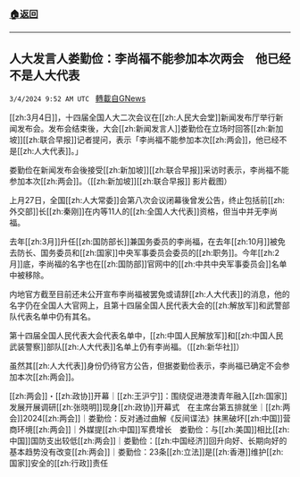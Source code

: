 ###  [:house:返回](README.md)
---


## 人大发言人娄勤俭：李尚福不能参加本次两会　他已经不是人大代表
`3/4/2024 9:52 AM UTC ` [轉載自GNews](https://gnews.org/articles/2363285)

[[zh:3月4日]]，十四届全国人大二次会议在[[zh:人民大会堂]]新闻发布厅举行新闻发布会。发布会结束後，大会[[zh:新闻发言人]]娄勤俭在立场时回答[[zh:新加坡]][[zh:联合早报]]记者提问，表示「李尚福不能参加本次[[zh:两会]]，他已经不是[[zh:人大代表]]。」

娄勤俭在新闻发布会後接受[[zh:新加坡]][[zh:联合早报]]采访时表示，李尚福不能参加本次[[zh:两会]]。（[[zh:新加坡]][[zh:联合早报]] 影片截图）

上月27日，全国[[zh:人大常委]]会第八次会议闭幕後曾发公告，终止包括前[[zh:外交部]]长[[zh:秦刚]]在内等11人的[[zh:全国人大代表]]资格，但当中并无李尚福。

去年[[zh:3月]]升任[[zh:国防部长]]兼国务委员的李尚福，在去年[[zh:10月]]被免去防长、国务委员和[[zh:国家]]中央军事委员会委员的[[zh:职务]]。今年[[zh:2月]]底，李尚福的名字也在[[zh:国防部]]官网中的[[zh:中共中央军事委员会]]名单中被移除。

内地官方截至目前还未公开宣布李尚福被罢免或请辞[[zh:人大代表]]的消息，他的名字仍在全国人大官网上，且第十四届全国人民代表大会的[[zh:解放军]]和武警部队代表名单中仍有其名。

第十四届全国人民代表大会代表名单中，[[zh:中国人民解放军]]和[[zh:中国人民武装警察]]部队[[zh:人大代表]]名单上仍有李尚福。（[[zh:新华社]]）

虽然其[[zh:人大代表]]身份仍待官方公告，但据娄勤俭表示，李尚福已确定不会参加本次[[zh:两会]]。

[[zh:两会]]・[[zh:政协]]开幕｜[[zh:王沪宁]]：围绕促进港澳青年融入[[zh:国家]]发展开展调研[[zh:张晓明]]现身[[zh:政协]]开幕式　在主席台第五排就坐｜[[zh:两会]]2024[[zh:两会]]｜娄勤俭：反对通过曲解《反间谍法》抹黑破坏[[zh:中国]]营商环境[[zh:两会]]｜外媒提[[zh:中国]]军费增长　娄勤俭：与[[zh:美国]]相比[[zh:中国]]国防支出较低[[zh:两会]]｜娄勤俭：[[zh:中国经济]]回升向好、长期向好的基本趋势没有改变[[zh:两会]]｜娄勤俭：23条[[zh:立法]]是[[zh:香港]]维护[[zh:国家]]安全的[[zh:行政]]责任
